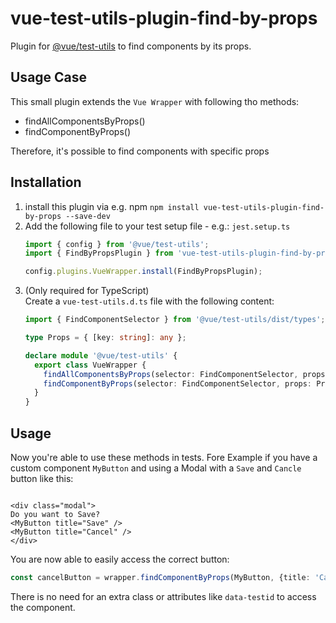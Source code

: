 # vue-test-utils-plugin-find-by-props

Plugin for [@vue/test-utils](https://github.com/vuejs/test-utils) to find components by its props.

## Usage Case

This small plugin extends the `Vue Wrapper` with following tho methods:

* findAllComponentsByProps()
* findComponentByProps()

Therefore, it's possible to find components with specific props

## Installation

1. install this plugin via e.g. npm `npm install vue-test-utils-plugin-find-by-props --save-dev`
2. Add the following file to your test setup file - e.g.: `jest.setup.ts`
    ```typescript
    import { config } from '@vue/test-utils';
    import { FindByPropsPlugin } from 'vue-test-utils-plugin-find-by-props';

    config.plugins.VueWrapper.install(FindByPropsPlugin);
    ```
3. (Only required for TypeScript)<br>Create a `vue-test-utils.d.ts` file with the following content:
    ```typescript
    import { FindComponentSelector } from '@vue/test-utils/dist/types';

    type Props = { [key: string]: any };

    declare module '@vue/test-utils' {
      export class VueWrapper {
        findAllComponentsByProps(selector: FindComponentSelector, props: Props): VueWrapper[];
        findComponentByProps(selector: FindComponentSelector, props: Props): VueWrapper;
      }
    }
    ```

## Usage

Now you're able to use these methods in tests. Fore Example if you have a custom component `MyButton` and using a Modal
with a `Save` and `Cancle` button like this:

```vue

<div class="modal">
Do you want to Save?
<MyButton title="Save" />
<MyButton title="Cancel" />
</div>

```

You are now able to easily access the correct button:

```ts
const cancelButton = wrapper.findComponentByProps(MyButton, {title: 'Cancel'})
```

There is no need for an extra class or attributes like `data-testid` to access the component.
